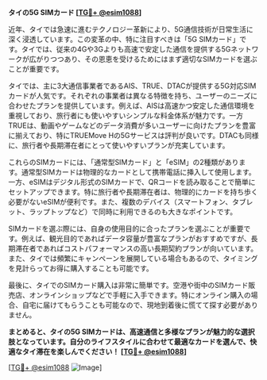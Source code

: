 **タイの5G SIMカード [[TG💪+ @esim1088](https://t.me/s/esim1088)]**

近年、タイでは急速に進むテクノロジー革新により、5G通信技術が日常生活に深く浸透しています。この変革の中、特に注目すべきは「5G SIMカード」です。タイでは、従来の4Gや3Gよりも高速で安定した通信を提供する5Gネットワークが広がりつつあり、その恩恵を受けるためにはまず適切なSIMカードを選ぶことが重要です。

タイでは、主に3大通信事業者であるAIS、TRUE、DTACが提供する5G対応SIMカードが人気です。それぞれの事業者は異なる特徴を持ち、ユーザーのニーズに合わせたプランを提供しています。例えば、AISは高速かつ安定した通信環境を重視しており、旅行者にも使いやすいシンプルな料金体系が魅力です。一方TRUEは、動画やゲームなどのデータ消費が多いユーザーに向けたプランを豊富に揃えており、特にTRUEMove Hの5Gサービスは評判が良いです。DTACも同様に、旅行者や長期滞在者にとって使いやすいプランが充実しています。

これらのSIMカードには、「通常型SIMカード」と「eSIM」の2種類があります。通常型SIMカードは物理的なカードとして携帯電話に挿入して使用します。一方、eSIMはデジタル形式のSIMカードで、QRコードを読み取ることで簡単にセットアップできます。特に旅行者や長期滞在者は、物理的にカードを持ち歩く必要がないeSIMが便利です。また、複数のデバイス（スマートフォン、タブレット、ラップトップなど）で同時に利用できるのも大きなポイントです。

SIMカードを選ぶ際には、自身の使用目的に合ったプランを選ぶことが重要です。例えば、観光目的であればデータ容量が豊富なプランがおすすめですが、長期滞在者であればコストパフォーマンスの高い長期契約プランが向いています。また、タイでは頻繁にキャンペーンを展開している場合もあるので、タイミングを見計らってお得に購入することも可能です。

最後に、タイでのSIMカード購入は非常に簡単です。空港や街中のSIMカード販売店、オンラインショップなどで手軽に入手できます。特にオンライン購入の場合、自宅に届けてもらうことも可能なので、現地到着後に慌てて探す必要がありません。

**まとめると、タイの5G SIMカードは、高速通信と多様なプランが魅力的な選択肢となっています。自分のライフスタイルに合わせて最適なカードを選んで、快適なタイ滞在を楽しんでください！ [[TG💪+ @esim1088](https://t.me/s/esim1088)]**

[[TG💪+ @esim1088](https://t.me/s/esim1088) ![Image](https://i.postimg.cc/Y0z9fWf4/image.png)]
